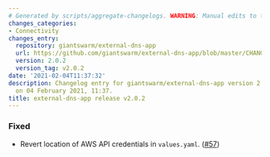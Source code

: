 ```yaml
---
# Generated by scripts/aggregate-changelogs. WARNING: Manual edits to this files will be overwritten.
changes_categories:
- Connectivity
changes_entry:
  repository: giantswarm/external-dns-app
  url: https://github.com/giantswarm/external-dns-app/blob/master/CHANGELOG.md#202---2021-02-04
  version: 2.0.2
  version_tag: v2.0.2
date: '2021-02-04T11:37:32'
description: Changelog entry for giantswarm/external-dns-app version 2.0.2, published
  on 04 February 2021, 11:37.
title: external-dns-app release v2.0.2
---
```


### Fixed
- Revert location of AWS API credentials in `values.yaml`. ([#57](https://github.com/giantswarm/external-dns-app/pull/57))
